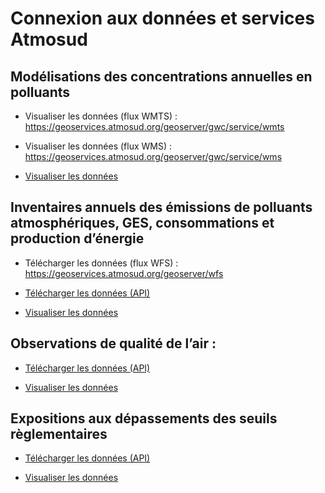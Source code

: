 # Connexion aux données et services Atmosud 

## Modélisations des concentrations annuelles en polluants

* Visualiser les données (flux WMTS) : https://geoservices.atmosud.org/geoserver/gwc/service/wmts

* Visualiser les données (flux WMS) : https://geoservices.atmosud.org/geoserver/gwc/service/wms
  
* [Visualiser les données](https://opendata.atmosud.org/viewer.php?categorie=modelisation)

## Inventaires annuels des émissions de polluants atmosphériques, GES, consommations et production d’énergie 

* Télécharger les données (flux WFS) : https://geoservices.atmosud.org/geoserver/wfs
  
* [Télécharger les données (API)](https://api.atmosud.org/cigale/)
  
* [Visualiser les données](https://cigale.atmosud.org/visualisation.php?version=2025062014&datetime=2025-06-20T14%3A38%3A14.282Z)

## Observations de qualité de l’air : 

* [Télécharger les données (API)](https://api.atmosud.org/observations/)

* [Visualiser les données](https://openairmap.atmosud.org/)


## Expositions aux dépassements des seuils règlementaires

* [Télécharger les données (API)](https://api.atmosud.org/exposition/)

* [Visualiser les données](https://cigale.atmosud.org/tdb.php)

